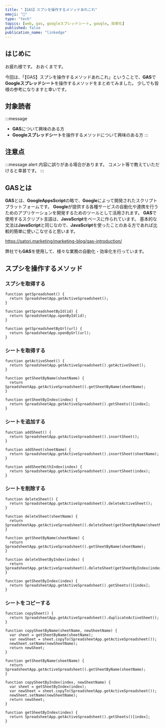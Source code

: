 ```yaml
---
title: "【GAS】スプシを操作するメソッドあれこれ"
emoji: "💪"
type: "tech"
topics: [web, gas, googleスプレッドシート, google, 効率化]
published: false
publication_name: "linkedge"
---
```


## はじめに

お疲れ様です。
おおくまです。

今回は、「【GAS】スプシを操作するメソッドあれこれ」ということで、**GAS**で**Googleスプレッドシート**を操作するメソッドをまとめてみました。
少しでも皆様の参考になりますと幸いです。

## 対象読者

:::message
- **GAS**について興味のある方
- **Googleスプレッドシート**を操作するメソッドについて興味のある方
:::

## 注意点

:::message alert
内容に誤りがある場合があります。
コメント等で教えていただけると幸甚です。
:::

## GASとは
**GAS**とは、**GoogleAppsScript**の略で、**Google**によって開発されたスクリプトプラットフォームです。
**Google**が提供する各種サービスの自動化や連携を行うためのアプリケーションを開発するためのツールとして活用されます。
**GAS**で使用するスクリプト言語は、**JavaScript**をベースに作られています。
基本的な文法は**JavaScript**と同じなので、**JavaScript**を使ったことのある方であれば比較的簡単に使いこなせると思います。

https://satori.marketing/marketing-blog/gas-introduction/

弊社でも**GAS**を使用して、様々な業務の自動化・効率化を行っています。

## スプシを操作するメソッド

### スプシを取得する

```javascript:現在開いているスプレッドシートを取得する
function getSpreadsheet() {
  return SpreadsheetApp.getActiveSpreadsheet();
}
```

```javascript:IDを指定してスプレッドシートを取得する
function getSpreadsheetById(id) {
  return SpreadsheetApp.openById(id);
}
```

```javascript:URLを指定してスプレッドシートを取得する
function getSpreadsheetByUrl(url) {
  return SpreadsheetApp.openByUrl(url);
}
```

### シートを取得する

```javascript:現在開いているシートを取得する
function getActiveSheet() {
  return SpreadsheetApp.getActiveSpreadsheet().getActiveSheet();
}
```

```javascript:シート名を指定してシートを取得する
function getSheetByName(sheetName) {
  return SpreadsheetApp.getActiveSpreadsheet().getSheetByName(sheetName);
}
```

```javascript:シートのインデックスを指定してシートを取得する
function getSheetByIndex(index) {
  return SpreadsheetApp.getActiveSpreadsheet().getSheets()[index];
}
```

### シートを追加する

```javascript:シートを追加する
function addSheet() {
  return SpreadsheetApp.getActiveSpreadsheet().insertSheet();
}
```

```javascript:シート名を指定してシートを追加する
function addSheet(sheetName) {
  return SpreadsheetApp.getActiveSpreadsheet().insertSheet(sheetName);
}
```

```javascript:インデックスを指定してシートを追加する
function addSheetWithIndex(index) {
  return SpreadsheetApp.getActiveSpreadsheet().insertSheet(index);
}
```

### シートを削除する

```javascript:現在開いているシートを削除する
function deleteSheet() {
  return SpreadsheetApp.getActiveSpreadsheet().deleteActiveSheet();
}
```

```javascript:シート名を指定してシートを削除する
function deleteSheet(sheetName) {
  return SpreadsheetApp.getActiveSpreadsheet().deleteSheet(getSheetByName(sheetName));
}

function getSheetByName(sheetName) {
  return SpreadsheetApp.getActiveSpreadsheet().getSheetByName(sheetName);
}
```

```javascript:インデックスを指定してシートを削除する
function deleteSheetByIndex(index) {
  return SpreadsheetApp.getActiveSpreadsheet().deleteSheet(getSheetByIndex(index));
}

function getSheetByIndex(index) {
  return SpreadsheetApp.getActiveSpreadsheet().getSheets()[index];
}
```


### シートをコピーする

```javascript:現在開いているシートをコピーする
function copySheet() {
  return SpreadsheetApp.getActiveSpreadsheet().duplicateActiveSheet();
}
```

```javascript:シート名を指定してシートをコピーする
function copySheetByName(sheetName, newSheetName) {
  var sheet = getSheetByName(sheetName);
  var newSheet = sheet.copyTo(SpreadsheetApp.getActiveSpreadsheet());
  newSheet.setName(newSheetName);
  return newSheet;
}

function getSheetByName(sheetName) {
  return SpreadsheetApp.getActiveSpreadsheet().getSheetByName(sheetName);
}
```

```javascript:インデックスを指定してシートをコピーする
function copySheetByIndex(index, newSheetName) {
  var sheet = getSheetByIndex(index);
  var newSheet = sheet.copyTo(SpreadsheetApp.getActiveSpreadsheet());
  newSheet.setName(newSheetName);
  return newSheet;
}

function getSheetByIndex(index) {
  return SpreadsheetApp.getActiveSpreadsheet().getSheets()[index];
}
```
